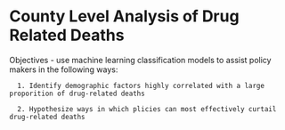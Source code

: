 # County Level Analysis of Drug Related Deaths

Objectives - use machine learning classification models to assist policy makers in the following ways: 
  
      1. Identify demographic factors highly correlated with a large proporition of drug-related deaths 
  
      2. Hypothesize ways in which plicies can most effectively curtail drug-related deaths 
      
 
